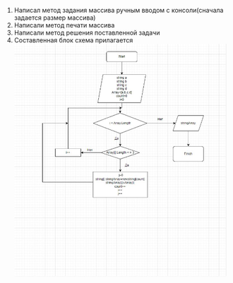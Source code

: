 1. Написал метод задания массива ручным вводом с консоли(сначала задается размер массива)
2. Написали метод печати массива
3. Написали метод решения поставленной задачи
4. Составленная блок схема прилагается ![блок-схема](ProfOrient.JPG)
